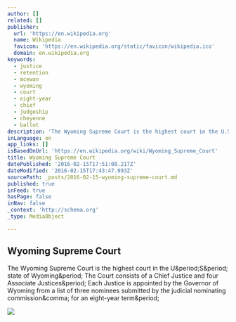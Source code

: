 ```yaml
---
author: []
related: []
publisher:
  url: 'https://en.wikipedia.org'
  name: Wikipedia
  favicon: 'https://en.wikipedia.org/static/favicon/wikipedia.ico'
  domain: en.wikipedia.org
keywords:
  - justice
  - retention
  - mcewan
  - wyoming
  - court
  - eight-year
  - chief
  - judgeship
  - cheyenne
  - ballot
description: 'The Wyoming Supreme Court is the highest court in the U.S. state of Wyoming. The Court consists of a Chief Justice and four Associate Justices. Each Justice is appointed by the Governor of Wyoming from a list of three nominees submitted by the judicial nominating commission, for an eight-year term.'
inLanguage: en
app_links: []
isBasedOnUrl: 'https://en.wikipedia.org/wiki/Wyoming_Supreme_Court'
title: Wyoming Supreme Court
datePublished: '2016-02-15T17:51:08.217Z'
dateModified: '2016-02-15T17:43:47.993Z'
sourcePath: _posts/2016-02-15-wyoming-supreme-court.md
published: true
inFeed: true
hasPage: false
inNav: false
_context: 'http://schema.org'
_type: MediaObject

---
```

<article style=""><h1>Wyoming Supreme Court</h1><p>The Wyoming Supreme Court is the highest court in the U&amp;period;S&amp;period; state of Wyoming&amp;period; The Court consists of a Chief Justice and four Associate Justices&amp;period; Each Justice is appointed by the Governor of Wyoming from a list of three nominees submitted by the judicial nominating commission&amp;comma; for an eight-year term&amp;period;</p><img src="https://upload.wikimedia.org/wikipedia/commons/thumb/1/1a/Wyoming_Supreme_Court_courtroom.jpg/220px-Wyoming_Supreme_Court_courtroom.jpg" /></article>